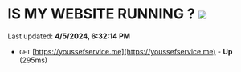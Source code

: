 # IS MY WEBSITE RUNNING ? [![](https://img.shields.io/static/v1?label=Sponsor&message=%E2%9D%A4&logo=GitHub&color=%23fe8e86)](https://github.com/sponsors/<username>)

Last updated: **4/5/2024, 6:32:14 PM**

- `GET` [https://youssefservice.me](https://youssefservice.me) - **Up** (295ms)
